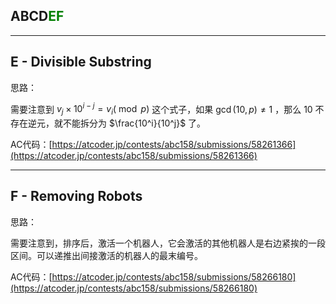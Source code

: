 ## ABCD<font color=green>EF</font>

---

## E - Divisible Substring

思路：

需要注意到 $v_j\times 10^{i-j}=v_i(\bmod p)$ 这个式子，如果 $\gcd(10, p)\neq 1$ ，那么 10 不存在逆元，就不能拆分为 $\frac{10^i}{10^j}$ 了。

AC代码：[https://atcoder.jp/contests/abc158/submissions/58261366](https://atcoder.jp/contests/abc158/submissions/58261366)

---

## F - Removing Robots

思路：

需要注意到，排序后，激活一个机器人，它会激活的其他机器人是右边紧挨的一段区间。可以递推出间接激活的机器人的最末编号。

AC代码：[https://atcoder.jp/contests/abc158/submissions/58266180](https://atcoder.jp/contests/abc158/submissions/58266180)